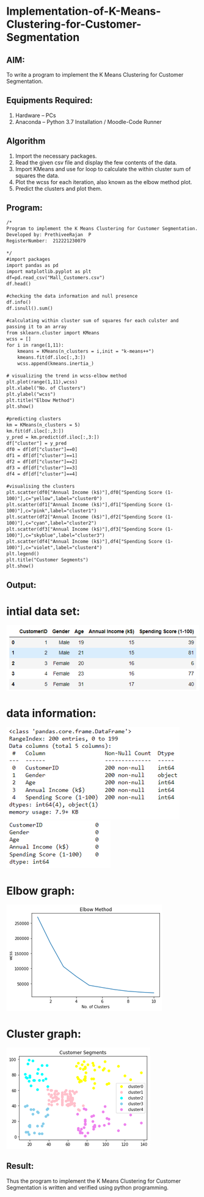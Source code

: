 # Implementation-of-K-Means-Clustering-for-Customer-Segmentation

## AIM:
To write a program to implement the K Means Clustering for Customer Segmentation.

## Equipments Required:
1. Hardware – PCs
2. Anaconda – Python 3.7 Installation / Moodle-Code Runner

## Algorithm
1. Import the necessary packages.
2. Read the given csv file and display the few contents of the data.
3. Import KMeans and use for loop to calculate the within cluster sum of squares the data.
4. Plot the wcss for each iteration, also known as the elbow method plot.
5. Predict the clusters and plot them.
## Program:
```
/*
Program to implement the K Means Clustering for Customer Segmentation.
Developed by: PrethiveeRajan  P
RegisterNumber:  212221230079

*/
#import packages
import pandas as pd
import matplotlib.pyplot as plt
df=pd.read_csv("Mall_Customers.csv")
df.head()

#checking the data information and null presence
df.info()
df.isnull().sum()

#calculating within cluster sum of squares for each culster and passing it to an array
from sklearn.cluster import KMeans
wcss = []  
for i in range(1,11):
    kmeans = KMeans(n_clusters = i,init = "k-means++")
    kmeans.fit(df.iloc[:,3:])
    wcss.append(kmeans.inertia_)

# visualizing the trend in wcss-elbow method
plt.plot(range(1,11),wcss)
plt.xlabel("No. of Clusters")
plt.ylabel("wcss")
plt.title("Elbow Method")
plt.show()

#predicting clusters
km = KMeans(n_clusters = 5)
km.fit(df.iloc[:,3:])
y_pred = km.predict(df.iloc[:,3:])
df["cluster"] = y_pred
df0 = df[df["cluster"]==0]
df1 = df[df["cluster"]==1]
df2 = df[df["cluster"]==2]
df3 = df[df["cluster"]==3]
df4 = df[df["cluster"]==4]

#visualising the clusters
plt.scatter(df0["Annual Income (k$)"],df0["Spending Score (1-100)"],c="yellow",label="cluster0")
plt.scatter(df1["Annual Income (k$)"],df1["Spending Score (1-100)"],c="pink",label="cluster1")
plt.scatter(df2["Annual Income (k$)"],df2["Spending Score (1-100)"],c="cyan",label="cluster2")
plt.scatter(df3["Annual Income (k$)"],df3["Spending Score (1-100)"],c="skyblue",label="cluster3")
plt.scatter(df4["Annual Income (k$)"],df4["Spending Score (1-100)"],c="violet",label="cluster4")
plt.legend()
plt.title("Customer Segments")
plt.show()
```

## Output:
# intial data set:
![output](o1.png) 

# data information:
![output](o2.png)
![output](o3.png)

# Elbow graph:
![output](o4.png)

# Cluster graph:
![output](o5.png)




## Result:
Thus the program to implement the K Means Clustering for Customer Segmentation is written and verified using python programming.

